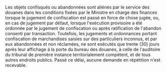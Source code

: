 Les objets confisqués ou abandonnées sont aliénés par
le service des douanes dans les conditions fixées par le Ministre en
charge des finances lorsque le jugement de confiscation est passé en
force de chose jugée, ou, en cas de jugement par défaut, lorsque
l'exécution provisoire a été ordonnée par le jugement de confiscation
ou après ratification de l'abandon consenti par transaction.
Toutefois, les jugements et ordonnances portant confiscation de
marchandises saisies sur des particuliers inconnus, et par eux
abandonnées et non réclamées, ne sont exécutés que trente (30) jours
après leur affichage à la porte du bureau des douanes, à celle de
l'auditoire du tribunal de première instance territorialement compétent,
et de tous autres endroits publics. Passé ce délai, aucune demande en
répétition n'est recevable.